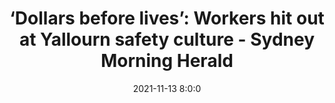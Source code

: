 ---
"title": "‘Dollars before lives’: Workers hit out at Yallourn safety culture - Sydney Morning Herald"
"date": "2021-11-13 8:0:0"
"feed_name": "GOOGLENEWSMINING"
"feed_website": "https://news.google.com/search?q=mining%2Bincident&hl=en-US&gl=US&ceid=US:en"
"feed_rss": "https://news.google.com/rss/search?q=mining%2Bincident&hl=en-US&gl=US&ceid=US:en"
"link": "https://www.smh.com.au/business/workplace/dollars-before-lives-workers-hit-out-at-yallourn-safety-culture-20211112-p598kk.html"
"source": "{'href': 'https://www.smh.com.au', 'title': 'Sydney Morning Herald'}"
"file": "_posts/2021-1-1-16768416fe1b88d3d6f2f14e3ea0e1cac8477a46.md"
"accident": "0"
"drilling": "0"
"dead": "0"
"injured": "0"
"arrested": "0"
"place": "unknown place"
"where": "unknown site"
"causes": "unknown"
"place_uri": "unknown place"
---